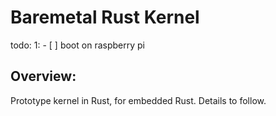 # Baremetal Rust Kernel

todo:
1: - [ ] boot on raspberry pi

## Overview:

Prototype kernel in Rust, for embedded Rust. Details to follow.
